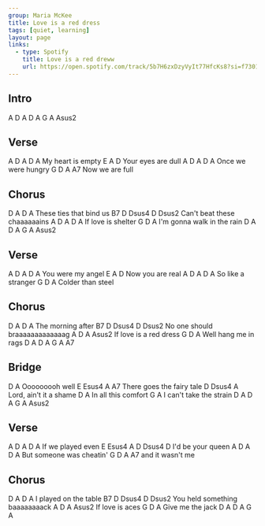 ```yaml
---
group: Maria McKee
title: Love is a red dress
tags: [quiet, learning]
layout: page
links:
  - type: Spotify
    title: Love is a red dreww
    url: https://open.spotify.com/track/5b7H6zxDzyVyIt77HfcKs8?si=f7301b2579e84684
---
```


## Intro

A    D  A    D  A    G   A   Asus2

## Verse

A  D        A     D A
My heart is empty
E             A    D
Your eyes are dull
A    D       A      D A
Once we were hungry
G   D          A     A7
    Now we are full

## Chorus

D               A        D A
These ties that bind us
B7                 D  Dsus4 D Dsus2
  Can't beat these chaaaaaains
A  D       A       D A
If love is shelter
G           D           A
  I'm gonna walk in the rain
D   A   D   A   G   A  Asus2

## Verse

A  D        A     D A
You were my angel
E             A    D
Now you are real
A    D       A      D A
So like a stranger
G           D           A
Colder than steel

## Chorus

D           A     D A
The morning after
B7              D  Dsus4  D  Dsus2
  No one should braaaaaaaaaaaaag
A  D             A     Asus2
If love is a red dress
G      D          A
  Well hang me in rags
D   A   D   A   G   A   A7

## Bridge

D          A
Ooooooooh  well
E              Esus4 A    A7
There goes the fairy tale
D     Dsus4      A
Lord, ain't it a shame
D           A
In all this comfort
  G              A
I can't take the strain
D   A   D   A   G   A  Asus2

## Verse

A  D         A     D A
If we played even
E     Esus4  A     D Dsus4 D
I'd be your queen
A   D           A        D A
But someone was cheatin'
G     D         A   A7
  and it wasn't me

## Chorus

D               A      D A
I played on the table
B7                   D  Dsus4 D  Dsus2
  You held something baaaaaaaack
A  D       A    Asus2
If love is aces
G  D           A
   Give me the jack
D   A   D   A   G   A
